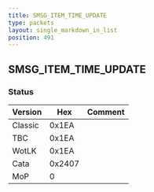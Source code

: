 ```yaml
---
title: SMSG_ITEM_TIME_UPDATE
type: packets
layout: single_markdown_in_list
position: 491
---
```


## SMSG_ITEM_TIME_UPDATE

### Status

Version    | Hex        | Comment
---------- | ---------- | ---------- 
Classic    | 0x1EA      | 
TBC        | 0x1EA      | 
WotLK      | 0x1EA      | 
Cata       | 0x2407     | 
MoP        | 0          | 
